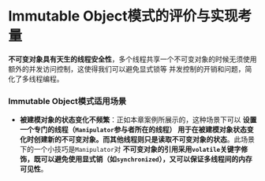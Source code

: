 Immutable Object模式的评价与实现考量
===============================================================================================
**不可变对象具有天生的线程安全性**，多个线程共享一个不可变对象的时候无须使用额外的并发访问控制，这使得我们可以避免显式锁等
并发控制的开销和问题，简化了多线程编程。

### Immutable Object模式适用场景
+ **被建模对象的状态变化不频繁**：正如本章案例所展示的，这种场景下可以 **设置一个专门的线程（`Manipulator`参与者所在的线程）
用于在被建模对象状态变化时创建新的不可变对象。而其他线程则只是读取不可变对象的状态**。此场景下的一个小技巧是`Manipulator`对
**不可变对象的引用采用`volatile`关键字修饰，既可以避免使用显式销（如`synchronized`），又可以保证多线程间的内存可见性**。



